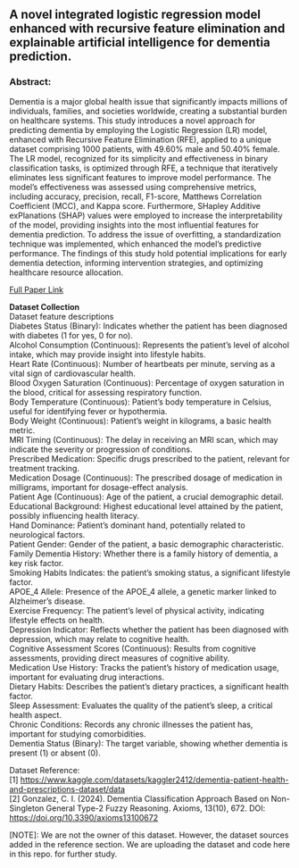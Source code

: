## A novel integrated logistic regression model enhanced with recursive feature elimination and explainable artificial intelligence for dementia prediction.

### Abstract: 
Dementia is a major global health issue that significantly impacts millions of individuals, families, and societies worldwide, creating a substantial burden on healthcare systems. This study introduces a novel approach for predicting dementia by employing the Logistic Regression (LR) model, enhanced with Recursive Feature Elimination (RFE), applied to a unique dataset comprising 1000 patients, with 49.60% male and 50.40% female. The LR model, recognized for its simplicity and effectiveness in binary classification tasks, is optimized through RFE, a technique that iteratively eliminates less significant features to improve model performance. The model’s effectiveness was assessed using comprehensive metrics, including accuracy, precision, recall, F1-score, Matthews Correlation Coefficient (MCC), and Kappa score. Furthermore, SHapley Additive exPlanations (SHAP) values were employed to increase the interpretability of the model, providing insights into the most influential features for dementia prediction. To address the issue of overfitting, a standardization technique was implemented, which enhanced the model’s predictive performance. The findings of this study hold potential implications for early dementia detection, informing intervention strategies, and optimizing healthcare resource allocation.


[Full Paper Link](https://www.sciencedirect.com/science/article/pii/S2772442524000649)

**Dataset Collection** <br>
Dataset feature descriptions <br>
Diabetes Status (Binary): Indicates whether the patient has been diagnosed with diabetes (1 for yes, 0 for no).<br>
Alcohol Consumption (Continuous):	Represents the patient’s level of alcohol intake, which may provide insight into lifestyle habits.<br>
Heart Rate (Continuous):	Number of heartbeats per minute, serving as a vital sign of cardiovascular health.<br>
Blood Oxygen Saturation (Continuous):	Percentage of oxygen saturation in the blood, critical for assessing respiratory function.<br>
Body Temperature (Continuous):	Patient’s body temperature in Celsius, useful for identifying fever or hypothermia.<br>
Body Weight (Continuous):	Patient’s weight in kilograms, a basic health metric.<br>
MRI Timing (Continuous):	The delay in receiving an MRI scan, which may indicate the severity or progression of conditions.<br>
Prescribed Medication:	Specific drugs prescribed to the patient, relevant for treatment tracking.<br>
Medication Dosage (Continuous):	The prescribed dosage of medication in milligrams, important for dosage-effect analysis.<br>
Patient Age (Continuous):	Age of the patient, a crucial demographic detail.<br>
Educational Background:	Highest educational level attained by the patient, possibly influencing health literacy.<br>
Hand Dominance:	Patient’s dominant hand, potentially related to neurological factors.<br>
Patient Gender:	Gender of the patient, a basic demographic characteristic.<br>
Family Dementia History:	Whether there is a family history of dementia, a key risk factor.<br>
Smoking Habits	Indicates: the patient’s smoking status, a significant lifestyle factor.<br>
APOE_4 Allele:	Presence of the APOE_4 allele, a genetic marker linked to Alzheimer’s disease.<br>
Exercise Frequency:	The patient’s level of physical activity, indicating lifestyle effects on health.<br>
Depression Indicator:	Reflects whether the patient has been diagnosed with depression, which may relate to cognitive health.<br>
Cognitive Assessment Scores (Continuous):	Results from cognitive assessments, providing direct measures of cognitive ability.<br>
Medication Use History:	Tracks the patient’s history of medication usage, important for evaluating drug interactions.<br>
Dietary Habits:	Describes the patient’s dietary practices, a significant health factor.<br>
Sleep Assessment:	Evaluates the quality of the patient’s sleep, a critical health aspect.<br>
Chronic Conditions:	Records any chronic illnesses the patient has, important for studying comorbidities.<br>
Dementia Status (Binary):	The target variable, showing whether dementia is present (1) or absent (0).<br>

Dataset Reference:<br>
[1] https://www.kaggle.com/datasets/kaggler2412/dementia-patient-health-and-prescriptions-dataset/data <br>
[2] Gonzalez, C. I. (2024). Dementia Classification Approach Based on Non-Singleton General Type-2 Fuzzy Reasoning. Axioms, 13(10), 672. DOI: https://doi.org/10.3390/axioms13100672<br>

[NOTE]: We are not the owner of this dataset. However, the dataset sources added in the reference section. We are uploading the dataset and code here in this repo. for further study.


